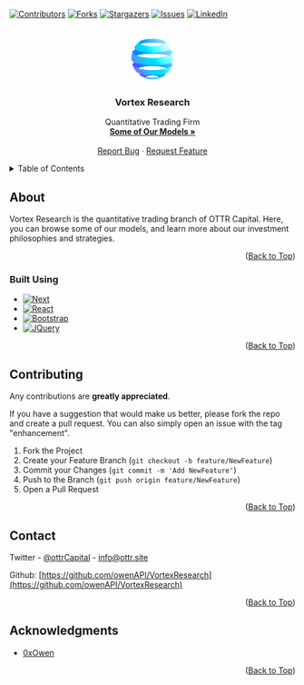 <a name="readme-top"></a>

<!-- PROJECT SHIELDS -->
[![Contributors][contributors-shield]][contributors-url]
[![Forks][forks-shield]][forks-url]
[![Stargazers][stars-shield]][stars-url]
[![Issues][issues-shield]][issues-url]
[![LinkedIn][linkedin-shield]][linkedin-url]



<!-- PROJECT LOGO -->
<br />
<div align="center">
  <a href="https://github.com/owenAPI/VortexResearch">
    <img src="images/logo.png" alt="Logo" width="80" height="80">
  </a>

<h3 align="center">Vortex Research</h3>

  <p align="center">
    Quantitative Trading Firm
    <br />
    <a href="https://github.com/owenAPI/VortexResearch"><strong>Some of Our Models »</strong></a>
    <br />
    <br />
    <a href="https://github.com/owenAPI/VortexResearch/issues">Report Bug</a>
    ·
    <a href="https://github.com/owenAPI/VortexResearch/issues">Request Feature</a>
  </p>
</div>



<!-- TABLE OF CONTENTS -->
<details>
  <summary>Table of Contents</summary>
  <ol>
    <li>
      <a href="#about">About</a>
      <ul>
        <li><a href="#built-using">Built Using</a></li>
      </ul>
    </li>
    <li><a href="#contributing">Contributing</a></li>
    <li><a href="#contact">Contact</a></li>
    <li><a href="#acknowledgments">Acknowledgments</a></li>
  </ol>
</details>



<!-- ABOUT THE PROJECT -->
## About

Vortex Research is the quantitative trading branch of OTTR Capital. Here, you can browse some of our models, and learn more about our investment philosophies and strategies.

<p align="right">(<a href="#readme-top">Back to Top</a>)</p>

### Built Using

* [![Next][Next.js]][Next-url]
* [![React][React.js]][React-url]
* [![Bootstrap][Bootstrap.com]][Bootstrap-url]
* [![JQuery][JQuery.com]][JQuery-url]

<p align="right">(<a href="#readme-top">Back to Top</a>)</p>


<!-- CONTRIBUTING -->
## Contributing

Any contributions are **greatly appreciated**.

If you have a suggestion that would make us better, please fork the repo and create a pull request. You can also simply open an issue with the tag "enhancement".

1. Fork the Project
2. Create your Feature Branch (`git checkout -b feature/NewFeature`)
3. Commit your Changes (`git commit -m 'Add NewFeature'`)
4. Push to the Branch (`git push origin feature/NewFeature`)
5. Open a Pull Request

<p align="right">(<a href="#readme-top">Back to Top</a>)</p>


<!-- CONTACT -->
## Contact

Twitter - [@ottrCapital](https://twitter.com/ottrCapital) - info@ottr.site

Github: [https://github.com/owenAPI/VortexResearch](https://github.com/owenAPI/VortexResearch)

<p align="right">(<a href="#readme-top">Back to Top</a>)</p>



<!-- ACKNOWLEDGMENTS -->
## Acknowledgments

* [0xOwen](https://x.com/0xOwen)

<p align="right">(<a href="#readme-top">Back to Top</a>)</p>



<!-- MARKDOWN LINKS & IMAGES -->
<!-- https://www.markdownguide.org/basic-syntax/#reference-style-links -->
[contributors-shield]: https://img.shields.io/github/contributors/owenAPI/VortexResearch.svg?style=for-the-badge
[contributors-url]: https://github.com/owenAPI/VortexResearch/graphs/contributors
[forks-shield]: https://img.shields.io/github/forks/owenAPI/VortexResearch.svg?style=for-the-badge
[forks-url]: https://github.com/owenAPI/VortexResearch/network/members
[stars-shield]: https://img.shields.io/github/stars/owenAPI/VortexResearch.svg?style=for-the-badge
[stars-url]: https://github.com/owenAPI/VortexResearch/stargazers
[issues-shield]: https://img.shields.io/github/issues/owenAPI/VortexResearch.svg?style=for-the-badge
[issues-url]: https://github.com/owenAPI/VortexResearch/issues
[linkedin-shield]: https://img.shields.io/badge/-LinkedIn-black.svg?style=for-the-badge&logo=linkedin&colorB=555
[linkedin-url]: https://linkedin.com/company/ottrCapital
[product-screenshot]: images/screenshot.png
[Next.js]: https://img.shields.io/badge/next.js-000000?style=for-the-badge&logo=nextdotjs&logoColor=white
[Next-url]: https://nextjs.org/
[React.js]: https://img.shields.io/badge/React-20232A?style=for-the-badge&logo=react&logoColor=61DAFB
[React-url]: https://reactjs.org/
[Vue.js]: https://img.shields.io/badge/Vue.js-35495E?style=for-the-badge&logo=vuedotjs&logoColor=4FC08D
[Vue-url]: https://vuejs.org/
[Angular.io]: https://img.shields.io/badge/Angular-DD0031?style=for-the-badge&logo=angular&logoColor=white
[Angular-url]: https://angular.io/
[Svelte.dev]: https://img.shields.io/badge/Svelte-4A4A55?style=for-the-badge&logo=svelte&logoColor=FF3E00
[Svelte-url]: https://svelte.dev/
[Laravel.com]: https://img.shields.io/badge/Laravel-FF2D20?style=for-the-badge&logo=laravel&logoColor=white
[Laravel-url]: https://laravel.com
[Bootstrap.com]: https://img.shields.io/badge/Bootstrap-563D7C?style=for-the-badge&logo=bootstrap&logoColor=white
[Bootstrap-url]: https://getbootstrap.com
[JQuery.com]: https://img.shields.io/badge/jQuery-0769AD?style=for-the-badge&logo=jquery&logoColor=white
[JQuery-url]: https://jquery.com 
